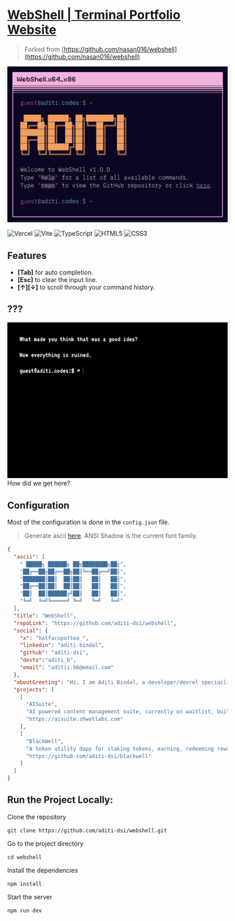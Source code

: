 # [WebShell | Terminal Portfolio Website](https://webshell.aditi.codes/)

> Forked from [https://github.com/nasan016/webshell](https://github.com/nasan016/webshell)

![webshell.aditi.codes](webshell.png)

![Vercel](https://img.shields.io/badge/vercel-%23000000.svg?style=for-the-badge&logo=vercel&logoColor=white)
![Vite](https://img.shields.io/badge/vite-%23646CFF.svg?style=for-the-badge&logo=vite&logoColor=white)
![TypeScript](https://img.shields.io/badge/typescript-%23007ACC.svg?style=for-the-badge&logo=typescript&logoColor=white)
![HTML5](https://img.shields.io/badge/html5-%23E34F26.svg?style=for-the-badge&logo=html5&logoColor=white)
![CSS3](https://img.shields.io/badge/css3-%231572B6.svg?style=for-the-badge&logo=css3&logoColor=white)

## Features
* **[Tab]** for auto completion.
* **[Esc]** to clear the input line.
* **[↑][↓]** to scroll through your command history.

## ???
![webshell.aditi.codes](secret.png)
How did we get here?

## Configuration

Most of the configuration is done in the `config.json` file.

> Generate ascii [here](https://patorjk.com/software/taag/). ANSI Shadow is the current font family.

```json
{
  "ascii": [
    " █████╗ ██████╗ ██╗████████╗██╗",
    "██╔══██╗██╔══██╗██║╚══██╔══╝██║",
    "███████║██║  ██║██║   ██║   ██║",
    "██╔══██║██║  ██║██║   ██║   ██║",
    "██║  ██║██████╔╝██║   ██║   ██║",
    "╚═╝  ╚═╝╚═════╝ ╚═╝   ╚═╝   ╚═╝"
  ],
  "title": "WebShell",
  "repoLink": "https://github.com/aditi-dsi/webshell",
  "social": {
    "x": "halfacupoftea_",
    "linkedin": "aditi-bindal",
    "github": "aditi-dsi",
    "devto":"aditi_b",
    "email": "aditii.b6@email.com"
  },
  "aboutGreeting": "Hi, I am Aditi Bindal, a developer/devrel speciailizing in web3 and ai.",
  "projects": [
    [
      "AISuite",
      "AI powered content management suite, currently on waitlist, built with Next.js, Supabase.",
      "https://aisuite.shwetlabs.com"
    ],
    [
      "BlackWell",
      "A token utility dapp for staking tokens, earning, redeeming rewards & getting credit score for wallet.",
      "https://github.com/aditi-dsi/blackwell"
    ]
  ]
}
```

## Run the Project Locally:

Clone the repository
```shell
git clone https://github.com/aditi-dsi/webshell.git
```
Go to the project directory
```shell
cd webshell
```
Install the dependencies
```shell
npm install
```
Start the server
```shell
npm run dev
```
